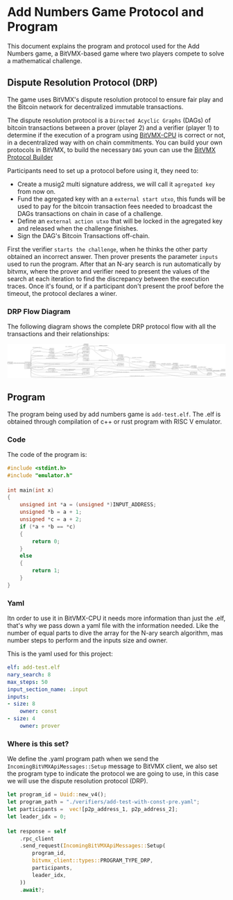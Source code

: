 # Add Numbers Game Protocol and Program

This document explains the program and protocol used for the Add Numbers game, a BitVMX-based game where two players compete to solve a mathematical challenge.

## Dispute Resolution Protocol (DRP)

The game uses BitVMX's dispute resolution protocol to ensure fair play and the Bitcoin network for decentralized immutable transactions.

The dispute resolution protocol is a `Directed Acyclic Graphs` (DAGs) of bitcoin transactions between a prover (player 2) and a verifier (player 1) to determine if the execution of a program using [BitVMX-CPU](https://github.com/FairgateLabs/BitVMX-CPU) is correct or not, in a decentralized way with on chain commitments.
You can build your own protocols in BitVMX, to build the necessary `DAG` youn can use the [BitVMX Protocol Builder](https://github.com/FairgateLabs/rust-bitvmx-protocol-builder)  

Participants need to set up a protocol  before using it, they need to:

- Create a musig2 multi signature address, we will call it `agregated key` from now on.
- Fund the agregated key with an a `external start utxo`, this funds will be used to pay for the bitcoin transaction fees needed to broadcast the DAGs transactions on chain in case of a challenge.
- Define an `external action utxo` that will be locked in the agregated key and released when the challenge finishes.
- Sign the DAG's Bitcoin Transactions off-chain.

First the verifier `starts the challenge`, when he thinks the other party obtained an incorrect answer.
Then prover presents the parameter `inputs` used to run the program.
After that an N-ary search is run automatically by bitvmx, where the prover and verifier need to present the values of the search at each iteration to find the discrepancy between the execution traces.
Once it's found, or if a participant don't present the proof before the timeout, the protocol declares a winer.

### DRP Flow Diagram

The following diagram shows the complete DRP protocol flow with all the transactions and their relationships:

![Protocol Flow](./imgs/protocol/graphviz.svg)

## Program

The program being used by add numbers game is `add-test.elf`. The .elf is obtained through compilation of c++ or rust program with RISC V emulator.

### Code

The code of the program is:

```cpp
#include <stdint.h>
#include "emulator.h"

int main(int x)
{
    unsigned int *a = (unsigned *)INPUT_ADDRESS;
    unsigned *b = a + 1;
    unsigned *c = a + 2;
    if (*a + *b == *c)
    {
        return 0;
    }
    else
    {
        return 1;
    }
}
```

### Yaml

Itn order to use it in BitVMX-CPU it needs more information than just the .elf, that's why we pass down a yaml file with the information needed. Like the number of equal parts to dive the array for the N-ary search algorithm, mas number steps to perform and the inputs size and owner.

This is the yaml used for this project:

```yaml
elf: add-test.elf
nary_search: 8
max_steps: 50
input_section_name: .input
inputs:
- size: 8
    owner: const
- size: 4
    owner: prover
```

### Where is this set?

We define the .yaml program path when we send the `IncomingBitVMXApiMessages::Setup` message to BitVMX client, we also set the program type to indicate the protocol we are going to use, in this case we will use the dispute resolution protocol (DRP).

```rust
let program_id = Uuid::new_v4();
let program_path = "./verifiers/add-test-with-const-pre.yaml";
let participants =  vec![p2p_address_1, p2p_address_2];
let leader_idx = 0;

let response = self
    .rpc_client
    .send_request(IncomingBitVMXApiMessages::Setup(
        program_id,
        bitvmx_client::types::PROGRAM_TYPE_DRP,
        participants,
        leader_idx,
    ))
    .await?;
```
